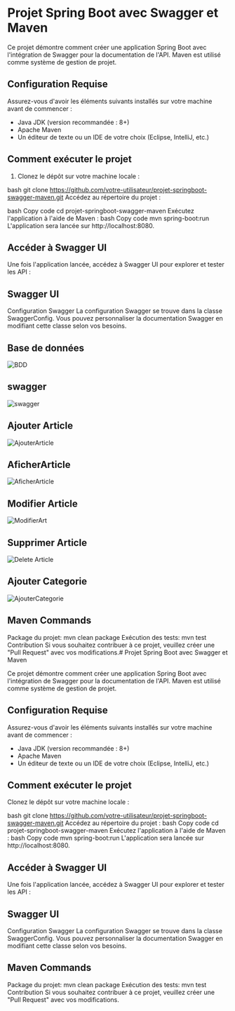
# Projet Spring Boot avec Swagger et Maven

Ce projet démontre comment créer une application Spring Boot avec l'intégration de Swagger pour la documentation de l'API. Maven est utilisé comme système de gestion de projet.

## Configuration Requise

Assurez-vous d'avoir les éléments suivants installés sur votre machine avant de commencer :

- Java JDK (version recommandée : 8+)
- Apache Maven
- Un éditeur de texte ou un IDE de votre choix (Eclipse, IntelliJ, etc.)

## Comment exécuter le projet

1. Clonez le dépôt sur votre machine locale :

bash
git clone https://github.com/votre-utilisateur/projet-springboot-swagger-maven.git
Accédez au répertoire du projet :

bash
Copy code
cd projet-springboot-swagger-maven
Exécutez l'application à l'aide de Maven :
bash
Copy code
mvn spring-boot:run
L'application sera lancée sur http://localhost:8080.

## Accéder à Swagger UI

Une fois l'application lancée, accédez à Swagger UI pour explorer et tester les API :

## Swagger UI

Configuration Swagger
La configuration Swagger se trouve dans la classe SwaggerConfig. Vous pouvez personnaliser la documentation Swagger en modifiant cette classe selon vos besoins.

## Base de données

![BDD](https://github.com/ouarriorxx/Controle/assets/143946046/babc2bb7-8567-4da2-9e38-84adcd4b5f6a)

## swagger

![swagger](https://github.com/ouarriorxx/Controle/assets/143946046/562e92d4-0b01-4e93-9f99-b9d8c0e29584)

## Ajouter Article

![AjouterArticle](https://github.com/ouarriorxx/Controle/assets/143946046/d3fc20c2-24a3-452e-b202-6700dea804a9)

## AficherArticle

![AficherArticle](https://github.com/ouarriorxx/Controle/assets/143946046/3d683c2d-1246-48b0-bff5-8de39d23daa1)

## Modifier Article

![ModifierArt](https://github.com/ouarriorxx/Controle/assets/143946046/cded925c-6f2a-4e4c-a8da-cc8441217d9c)

## Supprimer Article

![Delete Article](https://github.com/ouarriorxx/Controle/assets/143946046/cf5c7c91-dbc2-490f-b63e-85da985afe8c)

## Ajouter Categorie

![AjouterCategorie](https://github.com/ouarriorxx/Controle/assets/143946046/8502080a-3bd7-4845-ae2b-6c37a7b86e22)


## Maven Commands

Package du projet: mvn clean package
Exécution des tests: mvn test
Contribution
Si vous souhaitez contribuer à ce projet, veuillez créer une "Pull Request" avec vos modifications.# Projet Spring Boot avec Swagger et Maven

Ce projet démontre comment créer une application Spring Boot avec l'intégration de Swagger pour la documentation de l'API. Maven est utilisé comme système de gestion de projet.

## Configuration Requise

Assurez-vous d'avoir les éléments suivants installés sur votre machine avant de commencer :

- Java JDK (version recommandée : 8+)
- Apache Maven
- Un éditeur de texte ou un IDE de votre choix (Eclipse, IntelliJ, etc.)

## Comment exécuter le projet

Clonez le dépôt sur votre machine locale :

bash
git clone https://github.com/votre-utilisateur/projet-springboot-swagger-maven.git
Accédez au répertoire du projet :
bash
Copy code
cd projet-springboot-swagger-maven
Exécutez l'application à l'aide de Maven :
bash
Copy code
mvn spring-boot:run
L'application sera lancée sur http://localhost:8080.

## Accéder à Swagger UI

Une fois l'application lancée, accédez à Swagger UI pour explorer et tester les API :

## Swagger UI

Configuration Swagger
La configuration Swagger se trouve dans la classe SwaggerConfig. Vous pouvez personnaliser la documentation Swagger en modifiant cette classe selon vos besoins.

## Maven Commands
Package du projet: mvn clean package
Exécution des tests: mvn test
Contribution
Si vous souhaitez contribuer à ce projet, veuillez créer une "Pull Request" avec vos modifications.
